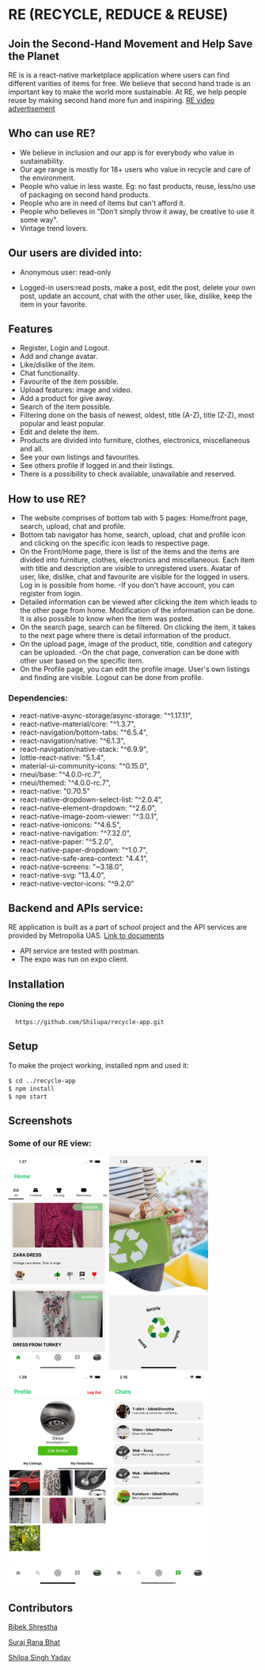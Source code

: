 # RE (RECYCLE, REDUCE & REUSE)
## Join the Second-Hand Movement and Help Save the Planet

RE is  is a react-native marketplace application where users can find different varities of items for free. We believe that second hand trade is an important key to make the world more sustainable. At RE, we help people reuse by making second hand more fun and inspiring. [RE video advertisement](https://users.metropolia.fi/~surajr/Web_Based_Mobile_Application/Media/VideoEditing/)

## Who can use RE?
- We believe in inclusion and our app is for everybody who value in sustainability.
- Our age range is mostly for 18+ users who value in recycle and care of the environment.
- People who value in less waste. Eg: no fast products, reuse, less/no use of  packaging on second hand products.
- People who are in need of items but can't afford it.
- People who believes in "Don’t simply throw it away, be creative to use it some way".
- Vintage trend lovers.

## Our users are divided into:
- Anonymous user: read-only

- Logged-in users:read posts, make a post, edit the post, delete your own post, update an account, chat with the other user, like, dislike, keep the item in your favorite.


## Features
- Register, Login and Logout.
- Add and change avatar.
- Like/dislike of the item.
- Chat functionality.
- Favourite of the item possible.
- Upload features: image and video.
- Add a product for give away.
- Search of the item possible.
- Filtering done on the basis of newest, oldest, title (A-Z), title (Z-Z), most popular and least popular.
- Edit and delete the item.
- Products are divided into furniture, clothes, electronics, miscellaneous and all.
- See your own listings and favourites.
- See others profile if logged in and their listings.
- There is a possibility to check available, unavailable and reserved.

## How to use RE?
- The website comprises of bottom tab with 5 pages: Home/front page, search, upload, chat and profile.
- Bottom tab navigator has home, search, upload, chat and profile icon and clicking on the specific icon leads to respective page.
- On the Front/Home page, there is list of the items and the items are divided into furniture, clothes, electronics and miscellaneous. Each item with title and description are visible to unregistered users. Avatar of user, like, dislike, chat and favourite are visible for the logged in users. Log in is possible from home.
-If you don't have account, you can register from login.
- Detailed information can be viewed after clicking the item which leads to the other page from home. Modification of the information can be done. It is also possible to know when the item was posted.
- On the search page, search can be filtered. On clicking the item, it takes to the next page where there is detail information of the product.
- On the upload page, image of the product, title, condition and category can be uploaded.
-On the chat page, converation can be done with other user based on the specific item.
- On the Profile page, you can edit the profile image. User's own listings and finding are visible. Logout can be done from profile.

### Dependencies:
- react-native-async-storage/async-storage: "^1.17.11",
- react-native-material/core: "^1.3.7",
- react-navigation/bottom-tabs: "^6.5.4",
- react-navigation/native: "^6.1.3",
- react-navigation/native-stack: "^6.9.9",
- lottie-react-native: "5.1.4",
- material-ui-community-icons: "^0.15.0",
- rneui/base: "^4.0.0-rc.7",
- rneui/themed: "^4.0.0-rc.7",
- react-native: "0.70.5"
- react-native-dropdown-select-list: "^2.0.4",
- react-native-element-dropdown: "^2.6.0",
- react-native-image-zoom-viewer: "^3.0.1",
- react-native-ionicons: "^4.6.5",
- react-native-navigation: "^7.32.0",
- react-native-paper: "^5.2.0",
- react-native-paper-dropdown: "^1.0.7",
- react-native-safe-area-context: "4.4.1",
- react-native-screens: "~3.18.0",
- react-native-svg: "13.4.0",
- react-native-vector-icons: "^9.2.0"

## Backend and APIs service:
RE application is built as a part of school project and the API services are provided by Metropolia UAS. [Link to documents](https://media.mw.metropolia.fi/wbma/docs/)

- API service are tested with postman.
- The expo was run on expo client.

## Installation

#### Cloning the repo

```http
  https://github.com/Shilupa/recycle-app.git
```

## Setup
To make the project working, installed npm and used it:

```
$ cd ../recycle-app
$ npm install
$ npm start
```

## Screenshots
### Some of our RE view:
<img src="/assets/home.png" width="200"> <img src="/assets/coverpage.png" width="200"> <img src="/assets/profile.png" width="200">
<img src="/assets/chat.png" width="200">

## Contributors
[Bibek Shrestha](https://github.com/bekstha)

[Suraj Rana Bhat](https://github.com/SurajKRB)

[Shilpa Singh Yadav](https://github.com/Shilupa)
